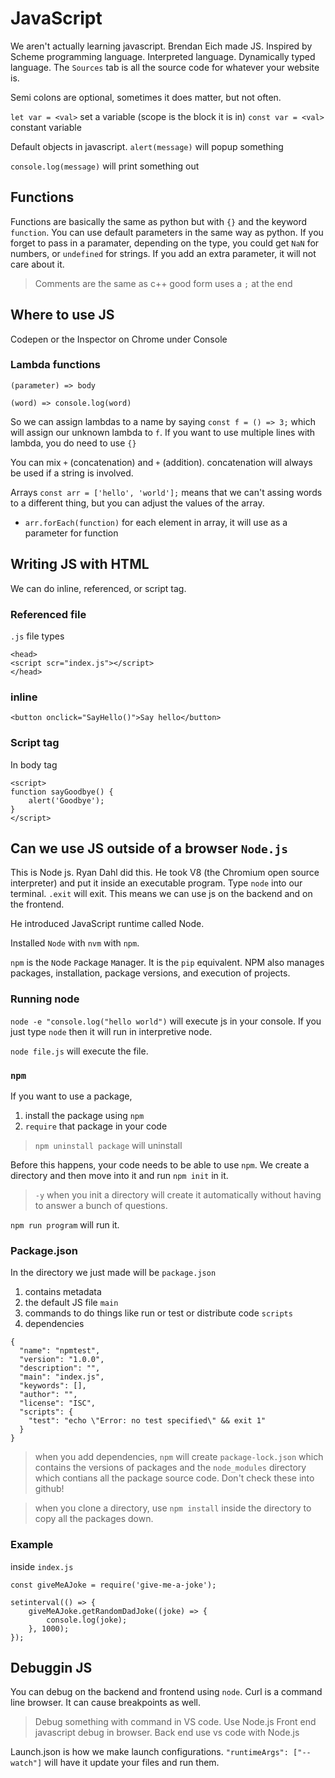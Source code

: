 # JavaScript
We aren't actually learning javascript. Brendan Eich made JS. Inspired by Scheme programming language. Interpreted language. Dynamically typed language. The `Sources` tab is all the source code for whatever your website is.

Semi colons are optional, sometimes it does matter, but not often.

`let var = <val>` set a variable (scope is the block it is in)
`const var = <val>` constant variable

Default objects in javascript.
`alert(message)` will popup something

`console.log(message)` will print something out

## Functions
Functions are basically the same as python but with `{}` and the keyword `function`. You can use default parameters in the same way as python.
If you forget to pass in a paramater, depending on the type, you could get `NaN` for numbers, or `undefined` for strings.
If you add an extra parameter, it will not care about it.

> Comments are the same as c++
> good form uses a `;` at the end

## Where to use JS
Codepen or the Inspector on Chrome under Console

### Lambda functions
`(parameter) => body`
```
(word) => console.log(word)
```

So we can assign lambdas to a name by saying `const f = () => 3;` which will assign our unknown lambda to `f`.
If you want to use multiple lines with lambda, you do need to use `{}`

You can mix `+` (concatenation) and `+` (addition). concatenation will always be used if a string is involved.

Arrays
`const arr = ['hello', 'world'];` means that we can't assing words to a different thing, but you can adjust the values of the array.
- `arr.forEach(function)` for each element in array, it will use as a parameter for function

## Writing JS with HTML
We can do inline, referenced, or script tag.

### Referenced file
`.js` file types
```
<head>
<script scr="index.js"></script>
</head>
```

### inline
`<button onclick="SayHello()">Say hello</button>`

### Script tag
In body tag
```
<script>
function sayGoodbye() {
    alert('Goodbye');
}
</script>
```

## Can we use JS outside of a browser `Node.js`
This is Node js. Ryan Dahl did this. He took V8 (the Chromium open source interpreter) and put it inside an executable program. Type `node` into our terminal. `.exit` will exit. This means we can use js on the backend and on the frontend.

He introduced JavaScript runtime called Node.

Installed `Node` with `nvm` with `npm`.

`npm` is the `N`ode `P`ackage `M`anager. It is the `pip` equivalent. NPM also manages packages, installation, package versions, and execution of projects.

### Running node
`node -e "console.log("hello world")` will execute js in your console. If you just type `node` then it will run in interpretive node.

`node file.js` will execute the file.

### `npm`
If you want to use a package,
1) install the package using `npm`
2) `require` that package in your code

> `npm uninstall package` will uninstall

Before this happens, your code needs to be able to use `npm`. We create a directory and then move into it and run `npm init` in it.
> `-y` when you init a directory will create it automatically without having to answer a bunch of questions.

`npm run program` will run it.

### Package.json
In the directory we just made will be `package.json`
1) contains metadata
2) the default JS file `main`
3) commands to do things like run or test or distribute code `scripts`
4) dependencies

```
{
  "name": "npmtest",
  "version": "1.0.0",
  "description": "",
  "main": "index.js",
  "keywords": [],
  "author": "",
  "license": "ISC",
  "scripts": {
    "test": "echo \"Error: no test specified\" && exit 1"
  }
}
```

> when you add dependencies, `npm` will create `package-lock.json` which contains the versions of packages and the `node_modules` directory which contians all the package source code. Don't check these into github!

> when you clone a directory, use `npm install` inside the directory to copy all the packages down.

### Example
inside `index.js`
```
const giveMeAJoke = require('give-me-a-joke');

setinterval(() => {
    giveMeAJoke.getRandomDadJoke((joke) => {
        console.log(joke);
    }, 1000);
});
```

## Debuggin JS
You can debug on the backend and frontend using `node`.
Curl is a command line browser. It can cause breakpoints as well.


> Debug something with command in VS code. Use Node.js Front end javascript debug in browser. Back end use vs code with Node.js


Launch.json is how we make launch configurations.
`"runtimeArgs": ["--watch"]` will have it update your files and run them.